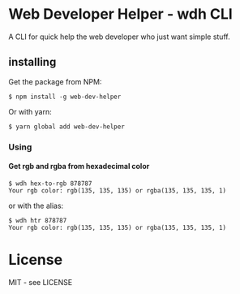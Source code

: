 # Web Developer Helper - wdh CLI

A CLI for quick help the web developer who just want simple stuff.

## installing

Get the package from NPM:

```shell
$ npm install -g web-dev-helper
```

Or with yarn:
```shell
$ yarn global add web-dev-helper
```

### Using

#### Get rgb and rgba from hexadecimal color
```shell
$ wdh hex-to-rgb 878787
Your rgb color: rgb(135, 135, 135) or rgba(135, 135, 135, 1)
```
or with the alias:
```shell
$ wdh htr 878787
Your rgb color: rgb(135, 135, 135) or rgba(135, 135, 135, 1)
```

# License

MIT - see LICENSE

